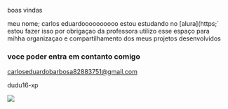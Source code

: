boas vindas 

meu nome; carlos eduardoooooooooo
estou estudando no [alura](https;´
estou fazer isso por obrigaçao da professora
utilizo esse espaço para mihha organizaçao e compartilhamento dos meus projetos desenvolvidos 


### voce poder  entra em contanto comigo

carloseduardobarbosa82883751@gmail.com

dudu16-xp


![](https://media1.tenor.com/m/Krm6VNx1QjMAAAAd/ronaldo-siuuu-siuuu.gif)




